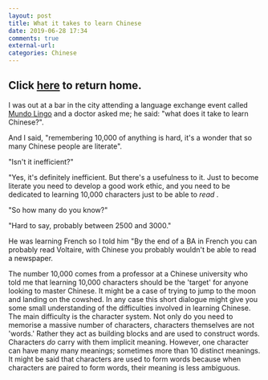 ```yaml
---
layout: post
title: What it takes to learn Chinese
date: 2019-06-28 17:34
comments: true
external-url:
categories: Chinese
---
```

Click [here](https://wigdo.github.io/papyrus/) to return home.
---

I was out at a bar in the city attending a language exchange event called [Mundo Lingo](https://www.facebook.com/groups/ML.Melbourne.CBD/) and a doctor asked me; he said: "what does it take to learn Chinese?".

<p> And I said, "remembering 10,000 of anything is hard, it's a wonder that so many Chinese people are literate". </p>

 <p>"Isn't it inefficient?" </p>

<p> "Yes, it's definitely inefficient. But there's a usefulness to it. Just to become literate you need to develop a good work ethic, and you need to be dedicated to learning 10,000 characters just to be able to <em> read </em>. </p>    

<p>
"So how many do you know?"
</p>

<p> "Hard to say, probably between 2500 and 3000." </p>

<p> He was learning French so I told him "By the end of a BA in French you can probably read Voltaire, with Chinese you probably wouldn't be able to read a newspaper. </p>

The number 10,000 comes from a professor at a Chinese university who told me that learning 10,000 characters should be the 'target' for anyone looking to master Chinese. It might be a case of trying to jump to the moon and landing on the cowshed. In any case this short dialogue might give you some small understanding of the difficulties involved in learning Chinese. The main difficulty is the character system. Not only do you need to memorise a massive number of characters, characters themselves are not 'words.' Rather they act as building blocks and are used to construct words. Characters <em> do </em> carry with them implicit meaning. However, one character can have many many meanings; sometimes more than 10 distinct meanings. It might be said that characters are used to form words because when characters are paired to form words, their meaning is less ambiguous.
